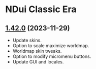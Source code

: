 # NDui Classic Era

## [1.42.0](https://github.com/siweia/NDui/tree/1.42.0) (2023-11-29)

- Update skins.
- Option to scale maximize worldmap.
- Worldmap skin tweaks.
- Option to modify micromenu buttons.
- Update GUI and locales.